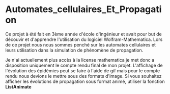 # Automates_cellulaires_Et_Propagation
Ce projet à été fait en 3ème année d'école d'ingénieur et avait pour but de découvir et d'apprendre l'utilisation du logiciel Wolfram-Mathematica. Lors de  ce projet nous nous sommes penché sur les automates cellulaires et leurs utilisation dans la simulation de phénomène de propagation.

Je n'ai actuellement plus accès à la license mathematica je met donc a disposition uniquement le compte rendu final de mon projet. L'affichage de l'évolution des épidémies peut se faire à l'aide de gif mais pour le compte rendu nous devions le mettre sous des formats d'image.
Si vous souhaitez afficher les évolutions de propagation sous format animé, utiliser la fonction **ListAnimate**
